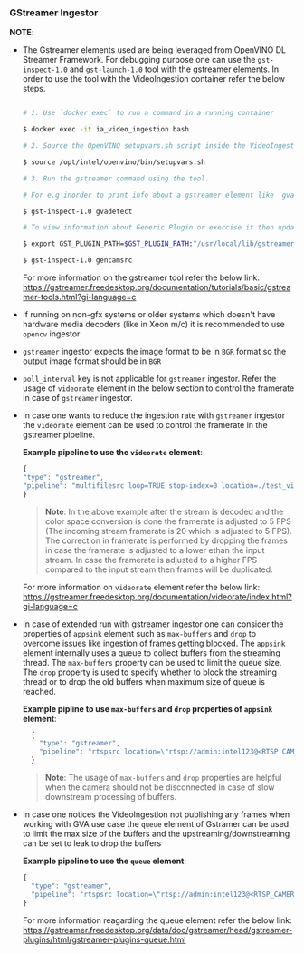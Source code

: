 ### GStreamer Ingestor

**NOTE**:

* The Gstreamer elements used are being leveraged from OpenVINO DL Streamer Framework.
  For debugging purpose one can use the `gst-inspect-1.0` and `gst-launch-1.0` tool with
  the gstreamer elements. In order to use the tool with the VideoIngestion container refer
  the below steps.

  ```sh

  # 1. Use `docker exec` to run a command in a running container

  $ docker exec -it ia_video_ingestion bash

  # 2. Source the OpenVINO setupvars.sh script inside the VideoIngestion container

  $ source /opt/intel/openvino/bin/setupvars.sh

  # 3. Run the gstreamer command using the tool.

  # For e.g inorder to print info about a gstreamer element like `gvadetect` use the gst-inspect.1.0 tool

  $ gst-inspect-1.0 gvadetect

  # To view information about Generic Plugin or exercise it then update the GST_PLUGIN_PATH to include below path and then use the `gst-inspect-1.0` tool

  $ export GST_PLUGIN_PATH=$GST_PLUGIN_PATH:"/usr/local/lib/gstreamer-1.0"

  $ gst-inspect-1.0 gencamsrc

  ```

  For more information on the gstreamer tool refer the below link:
  https://gstreamer.freedesktop.org/documentation/tutorials/basic/gstreamer-tools.html?gi-language=c

* If running on non-gfx systems or older systems which doesn't have hardware
  media decoders (like in Xeon m/c) it is recommended to use `opencv` ingestor

* `gstreamer` ingestor expects the image format to be in `BGR` format so the output image format should be in `BGR`

* `poll_interval` key is not applicable for `gstreamer` ingestor. Refer the usage of `videorate` element in the below section to control the framerate in case of `gstreamer` ingestor.
* In case one wants to reduce the ingestion rate with `gstreamer` ingestor the `videorate` element can be used to control the framerate in the gstreamer pipeline.

  **Example pipeline to use the `videorate` element**:
  ```javascript
  {
  "type": "gstreamer",
  "pipeline": "multifilesrc loop=TRUE stop-index=0 location=./test_videos/pcb_d2000.avi ! h264parse ! decodebin ! videoconvert ! video/x-raw,format=BGR ! videorate ! video/x-raw,framerate=5/1 ! appsink"
  }
  ```

  >**Note**: In the above example after the stream is decoded and the color space conversion is done the framerate is adjusted to 5 FPS (The incoming stream framerate is 20 which is adjusted to 5 FPS). The correction in framerate is performed by dropping the frames in case the framerate is adjusted to a lower ethan the input stream. In case the framerate is adjusted to a higher FPS compared to the input stream then frames will be duplicated.

  For more information on `videorate` element refer the below link:
  https://gstreamer.freedesktop.org/documentation/videorate/index.html?gi-language=c


* In case of extended run with gstreamer ingestor one can consider the properties of `appsink` element such as `max-buffers` and `drop` to overcome issues like ingestion of frames getting blocked. The `appsink` element internally uses a queue to collect buffers from the streaming thread. The `max-buffers` property can be used to limit the queue size. The `drop` property is used to specify whether to block the streaming thread or to drop the old buffers when maximum size of queue is reached.

  **Example pipline to use `max-buffers` and `drop` properties of `appsink` element**:
  ```javascript
    {
      "type": "gstreamer",
      "pipeline": "rtspsrc location=\"rtsp://admin:intel123@<RTSP CAMERA IP>:554/\" latency=100 ! rtph264depay ! h264parse ! vaapih264dec ! vaapipostproc format=bgrx ! videoconvert ! video/x-raw,format=BGR ! appsink max-buffers=10 drop=TRUE"
    }
  ```

  >**Note**:  The usage of `max-buffers` and `drop` properties are helpful when the camera should not be disconnected in case of slow downstream processing of buffers.


* In case one notices the VideoIngestion not publishing any frames when working with GVA use case the `queue` element of Gstramer can be used to limit the     max size of the buffers and the upstreaming/downstreaming can be set to leak to drop the buffers

  **Example pipeline to use the `queue` element**:

  ```javascript
  {
    "type": "gstreamer",
    "pipeline": "rtspsrc location=\"rtsp://admin:intel123@<RTSP_CAMERA_IP>:554/\" latency=100 ! rtph264depay ! h264parse ! vaapih264dec ! vaapipostproc format=bgrx ! queue max-size-buffers=10 leaky=downstream ! gvadetect model=models/frozen_inference_graph.xml ! videoconvert ! video/x-raw,format=BGR ! appsink",
  }
  ```

  For more information reagarding the queue element refer the below link:
  https://gstreamer.freedesktop.org/data/doc/gstreamer/head/gstreamer-plugins/html/gstreamer-plugins-queue.html

